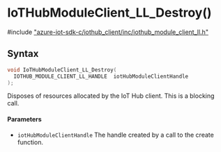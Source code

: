 # IoTHubModuleClient_LL_Destroy()

\#include ["azure-iot-sdk-c/iothub_client/inc/iothub_module_client_ll.h"](../iot-c-ref-iothub-module-client-ll-h.md)  

## Syntax

```C
void IoTHubModuleClient_LL_Destroy(
  IOTHUB_MODULE_CLIENT_LL_HANDLE  iotHubModuleClientHandle
);

```

Disposes of resources allocated by the IoT Hub client. This is a blocking call.

#### Parameters
* `iotHubModuleClientHandle` The handle created by a call to the create function.

